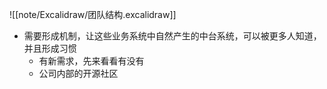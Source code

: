 ![[note/Excalidraw/团队结构.excalidraw]]

- 需要形成机制，让这些业务系统中自然产生的中台系统，可以被更多人知道，并且形成习惯
	- 有新需求，先来看看有没有
	- 公司内部的开源社区
